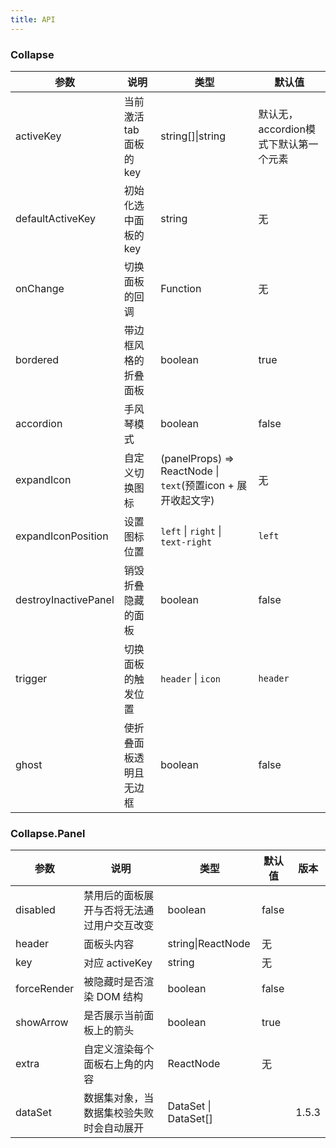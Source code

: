 ```yaml
---
title: API
---
```


### Collapse

| 参数 | 说明 | 类型 | 默认值 |
| --- | --- | --- | --- |
| activeKey | 当前激活 tab 面板的 key | string\[]\|string | 默认无，accordion模式下默认第一个元素 |
| defaultActiveKey | 初始化选中面板的 key | string | 无 |
| onChange | 切换面板的回调 | Function | 无 |
| bordered | 带边框风格的折叠面板 | boolean | true |
| accordion | 手风琴模式	 | boolean | false |
| expandIcon | 自定义切换图标 | (panelProps) => ReactNode \| `text`(预置icon + 展开收起文字) | 无 |
| expandIconPosition | 设置图标位置 | `left` \| `right` \| `text-right` | `left` |
| destroyInactivePanel | 销毁折叠隐藏的面板 | boolean | false |
| trigger | 切换面板的触发位置 | `header` \| `icon` | `header` |
| ghost | 使折叠面板透明且无边框 | boolean | false |

### Collapse.Panel

| 参数 | 说明 | 类型 | 默认值 | 版本 |
| --- | --- | --- | --- | --- |
| disabled | 禁用后的面板展开与否将无法通过用户交互改变 | boolean | false | |
| header | 面板头内容 | string\|ReactNode | 无 | |
| key | 对应 activeKey | string | 无 | |
| forceRender | 被隐藏时是否渲染 DOM 结构 | boolean | false | |
| showArrow	| 是否展示当前面板上的箭头	| boolean	|  true | |
| extra	| 自定义渲染每个面板右上角的内容 | ReactNode | 无 |	 |
| dataSet	| 数据集对象，当数据集校验失败时会自动展开 | DataSet \| DataSet[] |  | 1.5.3 |	
